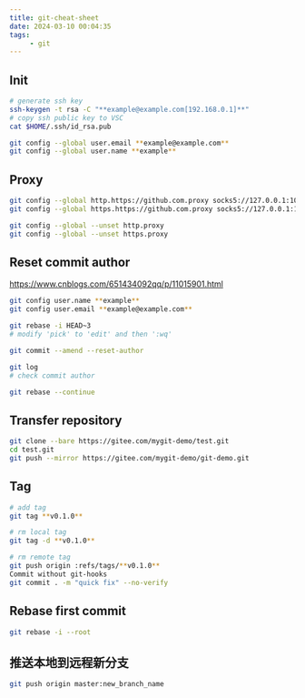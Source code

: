 ```yaml
---
title: git-cheat-sheet
date: 2024-03-10 00:04:35
tags:
     - git
---
```


## Init

```bash
# generate ssh key
ssh-keygen -t rsa -C "**example@example.com[192.168.0.1]**"
# copy ssh public key to VSC
cat $HOME/.ssh/id_rsa.pub

git config --global user.email **example@example.com**
git config --global user.name **example**
```

## Proxy

```bash
git config --global http.https://github.com.proxy socks5://127.0.0.1:10808
git config --global https.https://github.com.proxy socks5://127.0.0.1:10808

git config --global --unset http.proxy
git config --global --unset https.proxy
```

## Reset commit author

https://www.cnblogs.com/651434092qq/p/11015901.html

```bash
git config user.name **example**
git config user.email **example@example.com**

git rebase -i HEAD~3
# modify 'pick' to 'edit' and then ':wq'

git commit --amend --reset-author

git log
# check commit author

git rebase --continue
```

## Transfer repository

```bash
git clone --bare https://gitee.com/mygit-demo/test.git
cd test.git
git push --mirror https://gitee.com/mygit-demo/git-demo.git
```

## Tag

```bash
# add tag
git tag **v0.1.0**

# rm local tag
git tag -d **v0.1.0**

# rm remote tag
git push origin :refs/tags/**v0.1.0**
Commit without git-hooks
git commit . -m "quick fix" --no-verify
```

## Rebase first commit

```bash
git rebase -i --root
```

## 推送本地到远程新分支

```bash
git push origin master:new_branch_name
```
